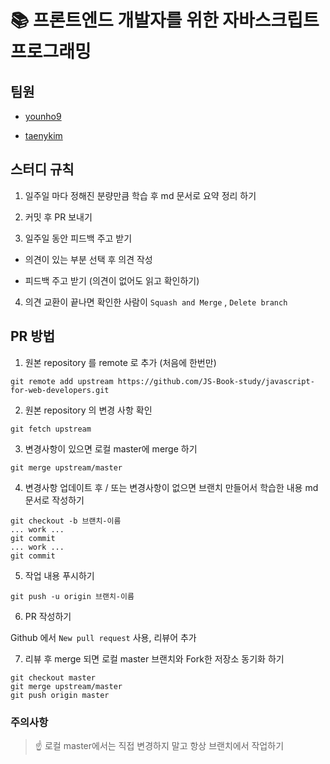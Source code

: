# 📚 프론트엔드 개발자를 위한 자바스크립트 프로그래밍

## 팀원

- [younho9](https://github.com/younho9)

- [taenykim](https://github.com/taenykim)

## 스터디 규칙

1. 일주일 마다 정해진 분량만큼 학습 후 md 문서로 요약 정리 하기

2. 커밋 후 PR 보내기

3. 일주일 동안 피드백 주고 받기

- 의견이 있는 부분 선택 후 의견 작성

- 피드백 주고 받기 (의견이 없어도 읽고 확인하기)

4. 의견 교환이 끝나면 확인한 사람이 `Squash and Merge` , `Delete branch`

## PR 방법

1. 원본 repository 를 remote 로 추가 (처음에 한번만)

```
git remote add upstream https://github.com/JS-Book-study/javascript-for-web-developers.git
```

2. 원본 repository 의 변경 사항 확인

```
git fetch upstream
```

3. 변경사항이 있으면 로컬 master에 merge 하기

```
git merge upstream/master
```

4. 변경사항 업데이트 후 / 또는 변경사항이 없으면 브랜치 만들어서 학습한 내용 md 문서로 작성하기

```
git checkout -b 브랜치-이름
... work ...
git commit
... work ...
git commit
```

5. 작업 내용 푸시하기

```
git push -u origin 브랜치-이름
```

6. PR 작성하기

Github 에서 `New pull request` 사용, 리뷰어 추가

7. 리뷰 후 merge 되면 로컬 master 브랜치와 Fork한 저장소 동기화 하기

```
git checkout master
git merge upstream/master
git push origin master
```

### 주의사항

> ☝️ 로컬 master에서는 직접 변경하지 말고 항상 브랜치에서 작업하기
